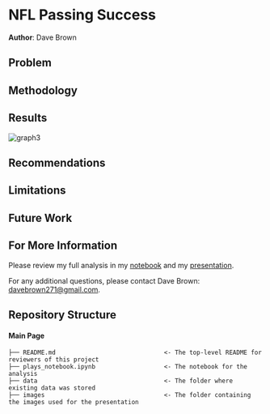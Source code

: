# NFL Passing Success

**Author**: Dave Brown

## Problem


## Methodology


## Results


![graph3](./images/.png)


## Recommendations


## Limitations


## Future Work


## For More Information

Please review my full analysis in my [notebook](/plays_notebook.ipynb) and my [presentation](/.pdf).

For any additional questions, please contact Dave Brown: davebrown271@gmail.com.


## Repository Structure
#### Main Page
    ├── README.md                              <- The top-level README for reviewers of this project
    ├── plays_notebook.ipynb                   <- The notebook for the analysis
    ├── data                                   <- The folder where existing data was stored
    ├── images                                 <- The folder containing the images used for the presentation
